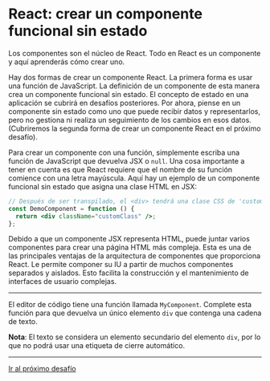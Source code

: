 # React: crear un componente funcional sin estado

Los componentes son el núcleo de React. Todo en React es un componente y aquí aprenderás cómo crear uno.

Hay dos formas de crear un componente React. La primera forma es usar una función de JavaScript. La definición de un componente de esta manera crea un componente funcional sin estado. El concepto de estado en una aplicación se cubrirá en desafíos posteriores. Por ahora, piense en un componente sin estado como uno que puede recibir datos y representarlos, pero no gestiona ni realiza un seguimiento de los cambios en esos datos. (Cubriremos la segunda forma de crear un componente React en el próximo desafío).

Para crear un componente con una función, simplemente escriba una función de JavaScript que devuelva JSX o `null`. Una cosa importante a tener en cuenta es que React requiere que el nombre de su función comience con una letra mayúscula. Aquí hay un ejemplo de un componente funcional sin estado que asigna una clase HTML en JSX:

```jsx
// Después de ser transpilado, el <div> tendrá una clase CSS de 'customClass'
const DemoComponent = function () {
  return <div className="customClass" />;
};
```

Debido a que un componente JSX representa HTML, puede juntar varios componentes para crear una página HTML más compleja. Esta es una de las principales ventajas de la arquitectura de componentes que proporciona React. Le permite componer su IU a partir de muchos componentes separados y aislados. Esto facilita la construcción y el mantenimiento de interfaces de usuario complejas.

---

El editor de código tiene una función llamada `MyComponent`. Complete esta función para que devuelva un único elemento `div` que contenga una cadena de texto.

**Nota**: El texto se considera un elemento secundario del elemento `div`, por lo que no podrá usar una etiqueta de cierre automático.

---

[Ir al próximo desafío](https://github.com/sebastiantorres86/react-practice/tree/master/Practica/08/my-app)
